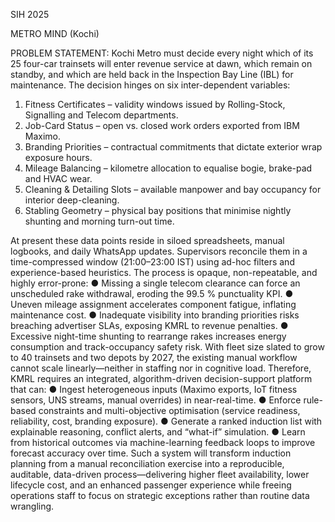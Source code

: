 SIH 2025

METRO MIND
(Kochi)

PROBLEM STATEMENT: 
Kochi Metro must decide every night which of its 25 four-car trainsets will enter revenue service at dawn, which remain on standby, and which are held back in the Inspection Bay Line (IBL) for maintenance. The decision hinges on six inter-dependent variables: 


1. Fitness Certificates – validity windows issued by Rolling-Stock, Signalling and Telecom departments.
2. Job-Card Status – open vs. closed work orders exported from IBM Maximo.
3. Branding Priorities – contractual commitments that dictate exterior wrap exposure hours.
4. Mileage Balancing – kilometre allocation to equalise bogie, brake-pad and HVAC wear. 
5. Cleaning & Detailing Slots – available manpower and bay occupancy for interior deep-cleaning. 
6. Stabling Geometry – physical bay positions that minimise nightly shunting and morning turn-out time. 

At present these data points reside in siloed spreadsheets, manual logbooks, and daily WhatsApp updates. Supervisors reconcile them in a time-compressed window (21:00–23:00 IST) using ad-hoc filters and experience-based heuristics. The process is opaque, non-repeatable, and highly error-prone: ● Missing a single telecom clearance can force an unscheduled rake withdrawal, eroding the 99.5 % punctuality KPI. ● Uneven mileage assignment accelerates component fatigue, inflating maintenance cost. ● Inadequate visibility into branding priorities risks breaching advertiser SLAs, exposing KMRL to revenue penalties. ● Excessive night-time shunting to rearrange rakes increases energy consumption and track-occupancy safety risk. With fleet size slated to grow to 40 trainsets and two depots by 2027, the existing manual workflow cannot scale linearly—neither in staffing nor in cognitive load. Therefore, KMRL requires an integrated, algorithm-driven decision-support platform that can: ● Ingest heterogeneous inputs (Maximo exports, IoT fitness sensors, UNS streams, manual overrides) in near-real-time. ● Enforce rule-based constraints and multi-objective optimisation (service readiness, reliability, cost, branding exposure). ● Generate a ranked induction list with explainable reasoning, conflict alerts, and “what-if” simulation. ● Learn from historical outcomes via machine-learning feedback loops to improve forecast accuracy over time. Such a system will transform induction planning from a manual reconciliation exercise into a reproducible, auditable, data-driven process—delivering higher fleet availability, lower lifecycle cost, and an enhanced passenger experience while freeing operations staff to focus on strategic exceptions rather than routine data wrangling.